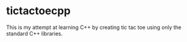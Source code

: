 # tictactoecpp

This is my attempt at learning C++ by creating tic tac toe using only the standard C++ libraries.
